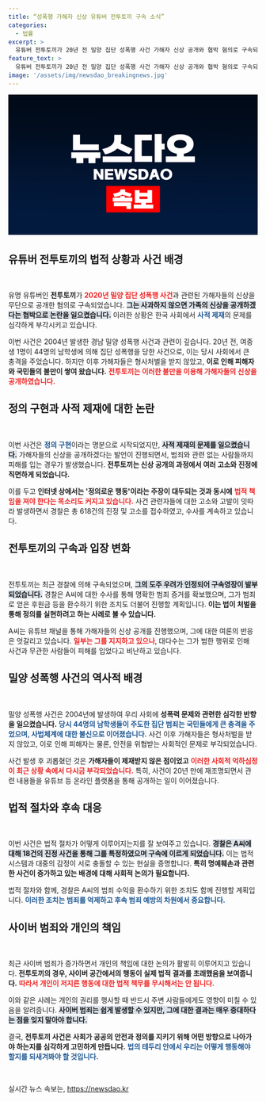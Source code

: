 ```yaml
---
title: “성폭행 가해자 신상 유튜버 전투토끼 구속 소식”
categories:
  - 법률
excerpt: >
  유튜버 전투토끼가 20년 전 밀양 집단 성폭행 사건 가해자 신상 공개와 협박 혐의로 구속되었습니다. 사건의 잔혹함과 열띤 반응이 다시금 사회를 뒤흔들고 있습니다. 클릭해서 그 배경을 확인하세요!
feature_text: >
  유튜버 전투토끼가 20년 전 밀양 집단 성폭행 사건 가해자 신상 공개와 협박 혐의로 구속되었습니다. 사건의 잔혹함과 열띤 반응이 다시금 사회를 뒤흔들고 있습니다. 클릭해서 그 배경을 확인하세요!
image: '/assets/img/newsdao_breakingnews.jpg'
---
```


<p><img src="/assets/img/newsdao_breakingnews.jpg" alt="ranknews 속보" /></p>

<h2 data-ke-size="size26">유튜버 전투토끼의 법적 상황과 사건 배경</h2>

<p data-ke-size="size16">&nbsp;</p>

<p>유명 유튜버인 <b>전투토끼</b>가 <b><span style="color: #ee2323;">2020년 밀양 집단 성폭행 사건</span></b>과 관련된 가해자들의 신상을 무단으로 공개한 혐의로 구속되었습니다. <b><span style="background-color: #21538527;">그는 사과하지 않으면 가족의 신상을 공개하겠다는 협박으로 논란을 일으켰습니다.</span></b> 이러한 상황은 한국 사회에서 <b><span style="color: #1a5490;">사적 제재</span></b>의 문제를 심각하게 부각시키고 있습니다. </p>

<p>이번 사건은 2004년 발생한 경남 밀양 성폭행 사건과 관련이 깊습니다. 20년 전, 여중생 1명이 44명의 남학생에 의해 집단 성폭행을 당한 사건으로, 이는 당시 사회에서 큰 충격을 주었습니다. 하지만 이후 가해자들은 형사처벌을 받지 않았고, <b>이로 인해 피해자와 국민들의 불만이 쌓여 왔습니다.</b> <b><span style="color: #ee2323;">전투토끼는 이러한 불만을 이용해 가해자들의 신상을 공개하였습니다.</span></b></p>

<h2 data-ke-size="size26">정의 구현과 사적 제재에 대한 논란</h2>

<p data-ke-size="size16">&nbsp;</p>

<p>이번 사건은 <b><span style="color: #1a5490;">정의 구현</span></b>이라는 명분으로 시작되었지만, <b><span style="background-color: #21538527;">사적 제재의 문제를 일으켰습니다.</span></b> 가해자들의 신상을 공개하겠다는 발언이 진행되면서, 범죄와 관련 없는 사람들까지 피해를 입는 경우가 발생했습니다. <b>전투토끼는 신상 공개의 과정에서 여러 고소와 진정에 직면하게 되었습니다.</b> </p>

<p>이를 두고 <b>인터넷 상에서는 '정의로운 행동'이라는 주장이 대두되는 것과 동시에</b> <b><span style="color: #ee2323;">법적 책임을 져야 한다는 목소리도 커지고 있습니다.</span></b> 사건 관련자들에 대한 고소와 고발이 잇따라 발생하면서 경찰은 총 618건의 진정 및 고소를 접수하였고, 수사를 계속하고 있습니다. </p>

<h2 data-ke-size="size26">전투토끼의 구속과 입장 변화</h2>

<p data-ke-size="size16">&nbsp;</p>

<p>전투토끼는 최근 경찰에 의해 구속되었으며, <b><span style="background-color: #21538527;">그의 도주 우려가 인정되어 구속영장이 발부되었습니다.</span></b> 경찰은 A씨에 대한 수사를 통해 명확한 범죄 증거를 확보했으며, 그가 범죄로 얻은 후원금 등을 환수하기 위한 조치도 더불어 진행할 계획입니다. <b>이는 법이 처벌을 통해 정의를 실현하려고 하는 사례로 볼 수 있습니다.</b></p>

<p>A씨는 유튜브 채널을 통해 가해자들의 신상 공개를 진행했으며, 그에 대한 여론의 반응은 엇갈리고 있습니다. <b><span style="color: #ee2323;">일부는 그를 지지하고 있으나</span></b>, 대다수는 그가 범한 행위로 인해 사건과 무관한 사람들이 피해를 입었다고 비난하고 있습니다. </p>

<h2 data-ke-size="size26">밀양 성폭행 사건의 역사적 배경</h2>

<p data-ke-size="size16">&nbsp;</p>

<p>밀양 성폭행 사건은 2004년에 발생하여 우리 사회에 <b>성폭력 문제와 관련한 심각한 반향을 일으켰습니다.</b> <b><span style="color: #1a5490;">당시 44명의 남학생들이 주도한 집단 범죄는 국민들에게 큰 충격을 주었으며, 사법체계에 대한 불신으로 이어졌습니다.</span></b> 사건 이후 가해자들은 형사처벌을 받지 않았고, 이로 인해 피해자는 물론, 안전을 위협받는 사회적인 문제로 부각되었습니다. </p>

<p>사건 발생 후 괴롭혔던 것은 <b>가해자들이 제재받지 않은 점이었고</b> <b><span style="color: #ee2323;">이러한 사회적 억하심정이 최근 상황 속에서 다시금 부각되었습니다.</span></b> 특히, 사건이 20년 만에 재조명되면서 관련 내용들을 유튜브 등 온라인 플랫폼을 통해 공개하는 일이 이어졌습니다. </p>

<h2 data-ke-size="size26">법적 절차와 후속 대응</h2>

<p data-ke-size="size16">&nbsp;</p>

<p>이번 사건은 법적 절차가 어떻게 이루어지는지를 잘 보여주고 있습니다. <b><span style="background-color: #21538527;">경찰은 A씨에 대해 18건의 진정 사건을 통해 그를 특정하였으며 구속에 이르게 되었습니다.</span></b> 이는 법적 시스템과 대중의 감정이 서로 충돌할 수 있는 현실을 증명합니다. <b>특히 명예훼손과 관련한 사건이 증가하고 있는 배경에 대해 사회적 논의가 필요합니다.</b></p>

<p>법적 절차와 함께, 경찰은 A씨의 범죄 수익을 환수하기 위한 조치도 함께 진행할 계획입니다. <b><span style="color: #1a5490;">이러한 조치는 범죄를 억제하고 후속 범죄 예방의 차원에서 중요합니다.</span></b></p>

<h2 data-ke-size="size26">사이버 범죄와 개인의 책임</h2>

<p data-ke-size="size16">&nbsp;</p>

<p>최근 사이버 범죄가 증가하면서 개인의 책임에 대한 논의가 활발히 이루어지고 있습니다. <b>전투토끼의 경우, 사이버 공간에서의 행동이 실제 법적 결과를 초래했음을 보여줍니다.</b> <b><span style="color: #ee2323;">따라서 개인이 저지른 행동에 대한 법적 책무를 무시해서는 안 됩니다.</span></b> </p>

<p>이와 같은 사례는 개인의 권리를 행사할 때 반드시 주변 사람들에게도 영향이 미칠 수 있음을 알려줍니다. <b><span style="background-color: #21538527;">사이버 범죄는 쉽게 발생할 수 있지만, 그에 대한 결과는 매우 중대하다는 점을 잊지 말아야 합니다.</span></b> </p>

<p>결국, <b>전투토끼 사건은 사회가 공공의 안전과 정의를 지키기 위해 어떤 방향으로 나아가야 하는지를 심각하게 고민하게 만듭니다.</b> <b><span style="color: #1a5490;">법의 테두리 안에서 우리는 어떻게 행동해야 할지를 되새겨봐야 할 것입니다.</span></b> </p>

<p data-ke-size="size16">&nbsp;</p>
실시간 뉴스 속보는, <a href="https://newsdao.kr" rel="dofollow">https://newsdao.kr</a>


